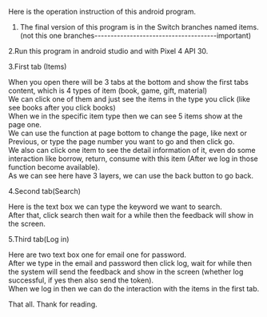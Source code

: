 Here is the operation instruction of this android program.    
1. The final version of this program is in the Switch branches named items.  (not this one branches--------------------------------------important)  
  
2.Run this program in android studio and with Pixel 4 API 30.  
  
3.First tab (Items)  
  
When you open there will be 3 tabs at the bottom and show the first tabs content, which is 4 types of item (book, game, gift, material)  
We can click one of them and just see the items in the type you click (like see books after you click books)  
When we in the specific item type then we can see 5 items show at the page one.  
We can use the function at page bottom to change the page, like next or Previous, or type the page number you want to go and then click go.    
We also can click one item to see the detail information of it, even do some interaction like borrow, return, consume with this item (After we log in those function become available).    
As we can see here have 3 layers, we can use the back button to go back.  
  
4.Second tab(Search)  

Here is the text box we can type the keyword we want to search.  
After that, click search then wait for a while then the feedback will show in the screen.  
  
5.Third tab(Log in)  
  
Here are two text box one for email one for password.  
After we type in the email and password then click log, wait for while then the system will send the feedback and show in the screen (whether log successful, if yes then also send the token).  
When we log in then we can do the interaction with the items in the first tab.  
  
That all. Thank for reading.  
